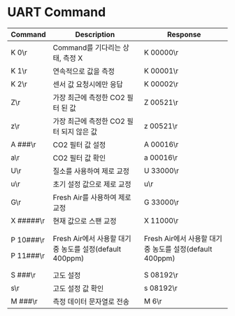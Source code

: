 # UART Command

| Command                          | Description                                 | Response                                    |
| -------------------------------- | ------------------------------------------- | ------------------------------------------- |
| K 0\r                            | Command를 기다리는 상태, 측정 X                      | K 00000\r                                   |
| K 1\r                            | 연속적으로 값을 측정                                 | K 00001\r                                   |
| K 2\r                            | 센서 값 요청시에만 응답                               | K 00002\r                                   |
| Z\r                              | 가장 최근에 측정한 CO2 필터 된 값                       | Z 00521\r                                   |
| z\r                              | 가장 최근에 측정한 CO2 필터 되지 않은 값                   | z 00521\r                                   |
| A ###\r                          | CO2 필터 값 설정                                 | A 00016\r                                   |
| a\r                              | CO2 필터 값 확인                                 | a 00016\r                                   |
| U\r                              | 질소를 사용하여 제로 교정                              | U 33000\r                                   |
| u\r                              | 초기 설정 값으로 제로 교정                             | u\r                                         |
| G\r                              | Fresh Air를 사용하여 제로 교정                       | G 33000\r                                   |
| X #####\r                        | 현재 값으로 스팬 교정                                | X 11000\r                                   |
| <p>P 10###\r</p><p>P 11###\r</p> | Fresh Air에서 사용할 대기 중 농도를 설정(default 400ppm) | Fresh Air에서 사용할 대기 중 농도를 설정(default 400ppm) |
| S ###\r                          | 고도 설정                                       | S 08192\r                                   |
| s\r                              | 고도 설정 값 확인                                  | s 08192\r                                   |
| M ###\r                          | 측정 데이터 문자열로 전송                              | M 6\r                                       |
